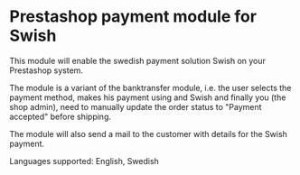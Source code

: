 # Prestashop payment module for Swish

This module will enable the swedish payment solution Swish on your Prestashop system.

The module is a variant of the banktransfer module, i.e. the user selects the payment method, makes his payment using and Swish and finally you (the shop admin), need to manually update the order status to "Payment accepted" before shipping.

The module will also send a mail to the customer with details for the Swish payment.

Languages supported: English, Swedish
